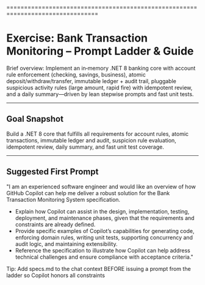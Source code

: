 ﻿================================================================================
# Exercise: Bank Transaction Monitoring – Prompt Ladder & Guide

Brief overview: Implement an in‑memory .NET 8 banking core with account rule enforcement (checking, savings, business), atomic deposit/withdraw/transfer, immutable ledger + audit trail, pluggable suspicious activity rules (large amount, rapid fire) with idempotent review, and a daily summary—driven by lean stepwise prompts and fast unit tests.

---
## Goal Snapshot
Build a .NET 8 core that fulfills all requirements for account rules, atomic transactions, immutable ledger and audit, suspicion rule evaluation, idempotent review, daily summary, and fast unit test coverage.

---
## Suggested First Prompt

"I am an experienced software engineer and would like an overview of how GitHub Copilot can help me deliver a robust solution for the Bank Transaction Monitoring System specification.

- Explain how Copilot can assist in the design, implementation, testing, deployment, and maintenance phases, given that the requirements and constraints are already defined.
- Provide specific examples of Copilot’s capabilities for generating code, enforcing domain rules, writing unit tests, supporting concurrency and audit logic, and maintaining extensibility.
- Reference the specification to illustrate how Copilot can help address technical challenges and ensure compliance with acceptance criteria."

Tip: Add specs.md to the chat context BEFORE issuing a prompt from the ladder so Copilot honors all constraints
